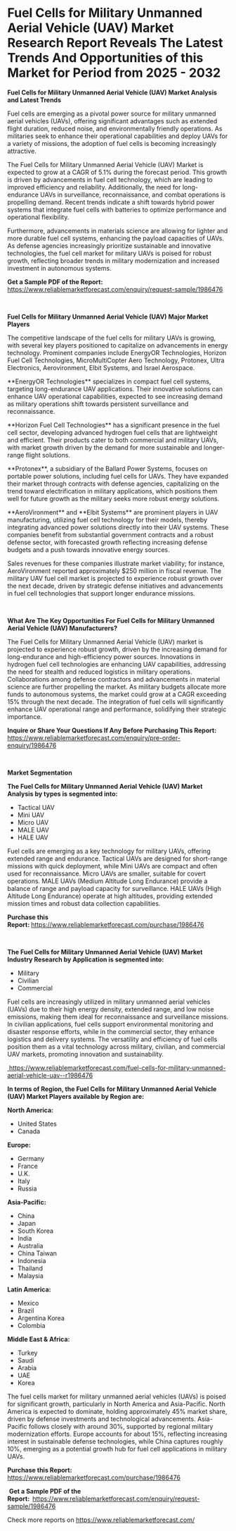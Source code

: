 <p><h1>Fuel Cells for Military Unmanned Aerial Vehicle (UAV) Market Research Report Reveals The Latest Trends And Opportunities of this Market for Period from 2025 - 2032</h1></p><p><strong>Fuel Cells for Military Unmanned Aerial Vehicle (UAV) Market Analysis and Latest Trends</strong></p>
<p><p>Fuel cells are emerging as a pivotal power source for military unmanned aerial vehicles (UAVs), offering significant advantages such as extended flight duration, reduced noise, and environmentally friendly operations. As militaries seek to enhance their operational capabilities and deploy UAVs for a variety of missions, the adoption of fuel cells is becoming increasingly attractive. </p><p>The Fuel Cells for Military Unmanned Aerial Vehicle (UAV) Market is expected to grow at a CAGR of 5.1% during the forecast period. This growth is driven by advancements in fuel cell technology, which are leading to improved efficiency and reliability. Additionally, the need for long-endurance UAVs in surveillance, reconnaissance, and combat operations is propelling demand. Recent trends indicate a shift towards hybrid power systems that integrate fuel cells with batteries to optimize performance and operational flexibility. </p><p>Furthermore, advancements in materials science are allowing for lighter and more durable fuel cell systems, enhancing the payload capacities of UAVs. As defense agencies increasingly prioritize sustainable and innovative technologies, the fuel cell market for military UAVs is poised for robust growth, reflecting broader trends in military modernization and increased investment in autonomous systems.</p></p>
<p><strong>Get a Sample PDF of the Report:&nbsp;</strong> <a href="https://www.reliablemarketforecast.com/enquiry/request-sample/1986476?utm_campaign=2932&utm_medium=2&utm_source=Github&utm_content=ia&utm_term=07042025&utm_id=fuel-cells-for-military-unmanned-aerial-vehicle-uav">https://www.reliablemarketforecast.com/enquiry/request-sample/1986476</a></p>
<p>&nbsp;</p>
<p><strong>Fuel Cells for Military Unmanned Aerial Vehicle (UAV) Major Market Players</strong></p>
<p><p>The competitive landscape of the fuel cells for military UAVs is growing, with several key players positioned to capitalize on advancements in energy technology. Prominent companies include EnergyOR Technologies, Horizon Fuel Cell Technologies, MicroMultiCopter Aero Technology, Protonex, Ultra Electronics, Aerovironment, Elbit Systems, and Israel Aerospace.</p><p>**EnergyOR Technologies** specializes in compact fuel cell systems, targeting long-endurance UAV applications. Their innovative solutions can enhance UAV operational capabilities, expected to see increasing demand as military operations shift towards persistent surveillance and reconnaissance.</p><p>**Horizon Fuel Cell Technologies** has a significant presence in the fuel cell sector, developing advanced hydrogen fuel cells that are lightweight and efficient. Their products cater to both commercial and military UAVs, with market growth driven by the demand for more sustainable and longer-range flight solutions.</p><p>**Protonex**, a subsidiary of the Ballard Power Systems, focuses on portable power solutions, including fuel cells for UAVs. They have expanded their market through contracts with defense agencies, capitalizing on the trend toward electrification in military applications, which positions them well for future growth as the military seeks more robust energy solutions.</p><p>**AeroVironment** and **Elbit Systems** are prominent players in UAV manufacturing, utilizing fuel cell technology for their models, thereby integrating advanced power solutions directly into their UAV systems. These companies benefit from substantial government contracts and a robust defense sector, with forecasted growth reflecting increasing defense budgets and a push towards innovative energy sources.</p><p>Sales revenues for these companies illustrate market viability; for instance, AeroVironment reported approximately $250 million in fiscal revenue. The military UAV fuel cell market is projected to experience robust growth over the next decade, driven by strategic defense initiatives and advancements in fuel cell technologies that support longer endurance missions.</p></p>
<p>&nbsp;</p>
<p><strong>What Are The Key Opportunities For Fuel Cells for Military Unmanned Aerial Vehicle (UAV) Manufacturers?</strong></p>
<p><p>The Fuel Cells for Military Unmanned Aerial Vehicle (UAV) market is projected to experience robust growth, driven by the increasing demand for long-endurance and high-efficiency power sources. Innovations in hydrogen fuel cell technologies are enhancing UAV capabilities, addressing the need for stealth and reduced logistics in military operations. Collaborations among defense contractors and advancements in material science are further propelling the market. As military budgets allocate more funds to autonomous systems, the market could grow at a CAGR exceeding 15% through the next decade. The integration of fuel cells will significantly enhance UAV operational range and performance, solidifying their strategic importance.</p></p>
<p><strong>Inquire or Share Your Questions If Any Before Purchasing This Report:</strong> <a href="https://www.reliablemarketforecast.com/enquiry/pre-order-enquiry/1986476?utm_campaign=2932&utm_medium=2&utm_source=Github&utm_content=ia&utm_term=07042025&utm_id=fuel-cells-for-military-unmanned-aerial-vehicle-uav">https://www.reliablemarketforecast.com/enquiry/pre-order-enquiry/1986476</a></p>
<p>&nbsp;</p>
<p><strong>Market Segmentation</strong></p>
<p><strong>The Fuel Cells for Military Unmanned Aerial Vehicle (UAV) Market Analysis by types is segmented into:</strong></p>
<p><ul><li>Tactical UAV</li><li>Mini UAV</li><li>Micro UAV</li><li>MALE UAV</li><li>HALE UAV</li></ul></p>
<p><p>Fuel cells are emerging as a key technology for military UAVs, offering extended range and endurance. Tactical UAVs are designed for short-range missions with quick deployment, while Mini UAVs are compact and often used for reconnaissance. Micro UAVs are smaller, suitable for covert operations. MALE UAVs (Medium Altitude Long Endurance) provide a balance of range and payload capacity for surveillance. HALE UAVs (High Altitude Long Endurance) operate at high altitudes, providing extended mission times and robust data collection capabilities.</p></p>
<p><strong>Purchase this Report:&nbsp;</strong><a href="https://www.reliablemarketforecast.com/purchase/1986476?utm_campaign=2932&utm_medium=2&utm_source=Github&utm_content=ia&utm_term=07042025&utm_id=fuel-cells-for-military-unmanned-aerial-vehicle-uav">https://www.reliablemarketforecast.com/purchase/1986476</a></p>
<p>&nbsp;</p>
<p><strong>The Fuel Cells for Military Unmanned Aerial Vehicle (UAV) Market Industry Research by Application is segmented into:</strong></p>
<p><ul><li>Military</li><li>Civilian</li><li>Commercial</li></ul></p>
<p><p>Fuel cells are increasingly utilized in military unmanned aerial vehicles (UAVs) due to their high energy density, extended range, and low noise emissions, making them ideal for reconnaissance and surveillance missions. In civilian applications, fuel cells support environmental monitoring and disaster response efforts, while in the commercial sector, they enhance logistics and delivery systems. The versatility and efficiency of fuel cells position them as a vital technology across military, civilian, and commercial UAV markets, promoting innovation and sustainability.</p></p>
<p><a href="https://www.reliablemarketforecast.com/fuel-cells-for-military-unmanned-aerial-vehicle-uav--r1986476?utm_campaign=2932&utm_medium=2&utm_source=Github&utm_content=ia&utm_term=07042025&utm_id=fuel-cells-for-military-unmanned-aerial-vehicle-uav">&nbsp;https://www.reliablemarketforecast.com/fuel-cells-for-military-unmanned-aerial-vehicle-uav--r1986476</a></p>
<p><strong>In terms of Region, the Fuel Cells for Military Unmanned Aerial Vehicle (UAV) Market Players available by Region are:</strong></p>
<p>
    <p> <strong> North America: </strong>
        <ul>
            <li>United States</li>
            <li>Canada</li>
        </ul>
        </p> 
    <p> <strong> Europe: </strong>
        <ul>
            <li>Germany</li>
            <li>France</li>
            <li>U.K.</li>
            <li>Italy</li>
            <li>Russia</li>
        </ul>
        </p> 
    <p> <strong> Asia-Pacific: </strong>
        <ul>
            <li>China</li>
            <li>Japan</li>
            <li>South Korea</li>
            <li>India</li>
            <li>Australia</li>
            <li>China Taiwan</li>
            <li>Indonesia</li>
            <li>Thailand</li>
            <li>Malaysia</li>
        </ul>
        </p> 
    <p> <strong> Latin America: </strong>
        <ul>
            <li>Mexico</li>
            <li>Brazil</li>
            <li>Argentina Korea</li>
            <li>Colombia</li>
        </ul>
        </p> 
    <p> <strong> Middle East & Africa: </strong>
        <ul>
            <li>Turkey</li>
            <li>Saudi</li>
            <li>Arabia</li>
            <li>UAE</li>
            <li>Korea</li>
        </ul>
    </p>
    </p>
<p><p>The fuel cells market for military unmanned aerial vehicles (UAVs) is poised for significant growth, particularly in North America and Asia-Pacific. North America is expected to dominate, holding approximately 45% market share, driven by defense investments and technological advancements. Asia-Pacific follows closely with around 30%, supported by regional military modernization efforts. Europe accounts for about 15%, reflecting increasing interest in sustainable defense technologies, while China captures roughly 10%, emerging as a potential growth hub for fuel cell applications in military UAVs.</p></p>
<p><strong>Purchase this Report: </strong><a href="https://www.reliablemarketforecast.com/purchase/1986476?utm_campaign=2932&utm_medium=2&utm_source=Github&utm_content=ia&utm_term=07042025&utm_id=fuel-cells-for-military-unmanned-aerial-vehicle-uav">https://www.reliablemarketforecast.com/purchase/1986476</a></p>
<p>&nbsp;<strong>Get a Sample PDF of the Report:&nbsp;&nbsp;</strong><a href="https://www.reliablemarketforecast.com/enquiry/request-sample/1986476?utm_campaign=2932&utm_medium=2&utm_source=Github&utm_content=ia&utm_term=07042025&utm_id=fuel-cells-for-military-unmanned-aerial-vehicle-uav">https://www.reliablemarketforecast.com/enquiry/request-sample/1986476</a></p>
<p><strong></strong></p>
<p>Check more reports on <a href="https://www.reliablemarketforecast.com/?utm_campaign=2932&utm_medium=2&utm_source=Github&utm_content=ia&utm_term=07042025&utm_id=fuel-cells-for-military-unmanned-aerial-vehicle-uav">https://www.reliablemarketforecast.com/</a></p>